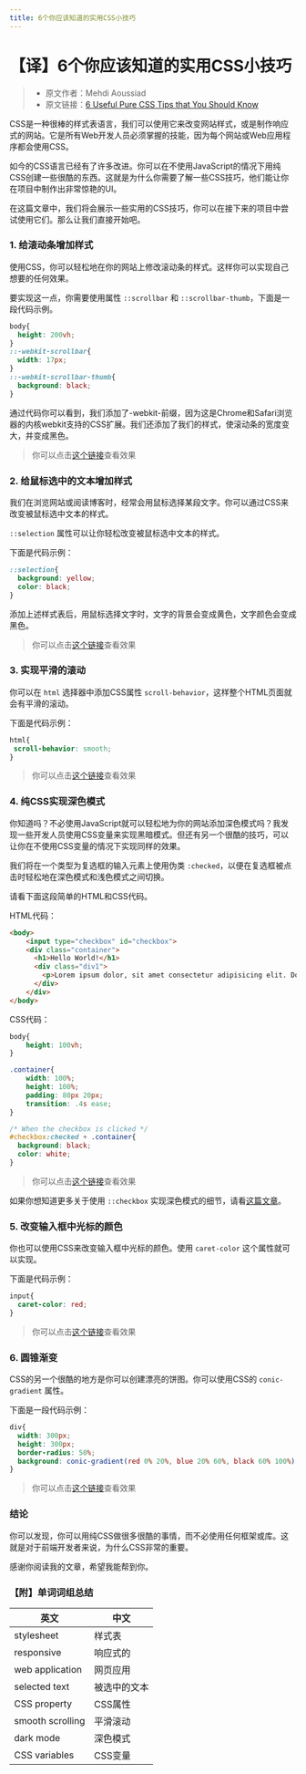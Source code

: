 ```yaml
---
title: 6个你应该知道的实用CSS小技巧
---
```


# 【译】6个你应该知道的实用CSS小技巧

> - 原文作者：Mehdi Aoussiad
> - 原文链接：[6 Useful Pure CSS Tips that You Should Know](https://javascript.plainenglish.io/6-useful-pure-css-tips-that-you-should-know-647ccaff201e)

CSS是一种很棒的样式表语言，我们可以使用它来改变网站样式，或是制作响应式的网站。它是所有Web开发人员必须掌握的技能，因为每个网站或Web应用程序都会使用CSS。

如今的CSS语言已经有了许多改进。你可以在不使用JavaScript的情况下用纯CSS创建一些很酷的东西。这就是为什么你需要了解一些CSS技巧，他们能让你在项目中制作出非常惊艳的UI。

在这篇文章中，我们将会展示一些实用的CSS技巧，你可以在接下来的项目中尝试使用它们。那么让我们直接开始吧。



### 1. 给滚动条增加样式

使用CSS，你可以轻松地在你的网站上修改滚动条的样式。这样你可以实现自己想要的任何效果。

要实现这一点，你需要使用属性 `::scrollbar` 和 `::scrollbar-thumb`，下面是一段代码示例。

```css
body{
  height: 200vh;
}
::-webkit-scrollbar{
  width: 17px;
}
::-webkit-scrollbar-thumb{
  background: black;
}
```

通过代码你可以看到，我们添加了-webkit-前缀，因为这是Chrome和Safari浏览器的内核webkit支持的CSS扩展。我们还添加了我们的样式，使滚动条的宽度变大，并变成黑色。

> 你可以点击[这个链接](http://js.jirengu.com/sazur/1)查看效果



### 2. 给鼠标选中的文本增加样式


我们在浏览网站或阅读博客时，经常会用鼠标选择某段文字。你可以通过CSS来改变被鼠标选中文本的样式。

`::selection` 属性可以让你轻松改变被鼠标选中文本的样式。

下面是代码示例：

```css
::selection{
  background: yellow;
  color: black;
}
```

添加上述样式表后，用鼠标选择文字时，文字的背景会变成黄色，文字颜色会变成黑色。

> 你可以点击[这个链接](http://js.jirengu.com/xejih/1)查看效果



### 3. 实现平滑的滚动

你可以在 `html` 选择器中添加CSS属性 `scroll-behavior`，这样整个HTML页面就会有平滑的滚动。

下面是代码示例：

```css
html{
 scroll-behavior: smooth;
}
```

> 你可以点击[这个链接](http://js.jirengu.com/noqok/1)查看效果



### 4. 纯CSS实现深色模式

你知道吗？不必使用JavaScript就可以轻松地为你的网站添加深色模式吗？我发现一些开发人员使用CSS变量来实现黑暗模式。但还有另一个很酷的技巧，可以让你在不使用CSS变量的情况下实现同样的效果。

我们将在一个类型为复选框的输入元素上使用伪类 `:checked`，以便在复选框被点击时轻松地在深色模式和浅色模式之间切换。

请看下面这段简单的HTML和CSS代码。

HTML代码：

```html
<body>
    <input type="checkbox" id="checkbox">
    <div class="container">
      <h1>Hello World!</h1>
      <div class="div1">
        <p>Lorem ipsum dolor, sit amet consectetur adipisicing elit. Doloribus, pariatur?</p>
      </div>
    </div>
</body>
```

CSS代码：

```css
body{
    height: 100vh;
}

.container{
    width: 100%;
    height: 100%;
    padding: 80px 20px;
    transition: .4s ease;
}

/* When the checkbox is clicked */
#checkbox:checked + .container{
  background: black;
  color: white;
}
```

> 你可以点击[这个链接](http://js.jirengu.com/mowec/1)查看效果

如果你想知道更多关于使用 `::checkbox` 实现深色模式的细节，请看[这篇文章](https://javascript.plainenglish.io/dark-mode-switch-without-javascript-112e65e6a1e3)。



### 5. 改变输入框中光标的颜色

你也可以使用CSS来改变输入框中光标的颜色。使用 `caret-color` 这个属性就可以实现。

下面是代码示例：

```css
input{
  caret-color: red;
}
```

> 你可以点击[这个链接](http://js.jirengu.com/setum/1)查看效果



### 6. 圆锥渐变

CSS的另一个很酷的地方是你可以创建漂亮的饼图。你可以使用CSS的 `conic-gradient` 属性。

下面是一段代码示例：

```css
div{
  width: 300px;
  height: 300px;
  border-radius: 50%;
  background: conic-gradient(red 0% 20%, blue 20% 60%, black 60% 100%);
}
```

> 你可以点击[这个链接](http://js.jirengu.com/yigif/1)查看效果



### 结论

你可以发现，你可以用纯CSS做很多很酷的事情，而不必使用任何框架或库。这就是对于前端开发者来说，为什么CSS非常的重要。

感谢你阅读我的文章，希望我能帮到你。

### 【附】单词词组总结

| 英文 | 中文 |
| --- | --- |
| stylesheet | 样式表 |
| responsive | 响应式的 |
| web application | 网页应用 |
| selected text | 被选中的文本 |
| CSS property | CSS属性 |
| smooth scrolling | 平滑滚动 |
| dark mode | 深色模式 |
| CSS variables | CSS变量 |